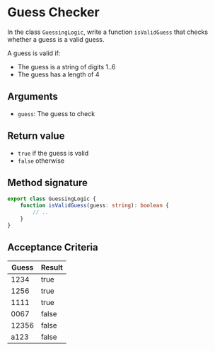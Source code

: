 # Guess Checker

In the class `GuessingLogic`, write a function `isValidGuess` that checks whether a guess is a valid guess.

A guess is valid if:

* The guess is a string of digits 1..6
* The guess has a length of 4

## Arguments

* `guess`: The guess to check

## Return value

* `true` if the guess is valid
* `false` otherwise

## Method signature

```ts
export class GuessingLogic {
    function isValidGuess(guess: string): boolean {
        // ..
    }
}
```

## Acceptance Criteria

| Guess  | Result
|--------|-------
| 1234   | true
| 1256   | true
| 1111   | true
| 0067   | false
| 12356  | false
| a123   | false
